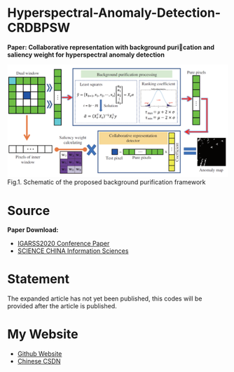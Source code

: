 # Hyperspectral-Anomaly-Detection-CRDBPSW

**Paper: Collaborative representation with background purication and saliency weight for hyperspectral anomaly detection**

<img src="workflow.png" alt="workflow">
Fig.1. Schematic of the proposed background purification framework


# Source
**Paper Download:**<br />
- [IGARSS2020 Conference Paper](https://ieeexplore.ieee.org/document/9451632)
- [SCIENCE CHINA Information Sciences](https://www.sciengine.com/publisher/scp/journal/SCIS/doi/10.1007/s11432-020-2915-2?slug=abstract)


# Statement
The expanded article has not yet been published, this codes will be provided after the article is published.


# My Website
- [Github Website](https://zephyrhours.github.io/)
- [Chinese CSDN](https://blog.csdn.net/NBDwo)
